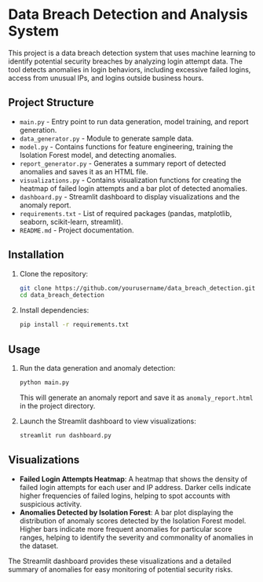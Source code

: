 
# Data Breach Detection and Analysis System

This project is a data breach detection system that uses machine learning to identify potential security breaches by analyzing login attempt data. The tool detects anomalies in login behaviors, including excessive failed logins, access from unusual IPs, and logins outside business hours.

## Project Structure

- `main.py` - Entry point to run data generation, model training, and report generation.
- `data_generator.py` - Module to generate sample data.
- `model.py` - Contains functions for feature engineering, training the Isolation Forest model, and detecting anomalies.
- `report_generator.py` - Generates a summary report of detected anomalies and saves it as an HTML file.
- `visualizations.py` - Contains visualization functions for creating the heatmap of failed login attempts and a bar plot of detected anomalies.
- `dashboard.py` - Streamlit dashboard to display visualizations and the anomaly report.
- `requirements.txt` - List of required packages (pandas, matplotlib, seaborn, scikit-learn, streamlit).
- `README.md` - Project documentation.

## Installation

1. Clone the repository:
   ```bash
   git clone https://github.com/yourusername/data_breach_detection.git
   cd data_breach_detection
   ```

2. Install dependencies:
   ```bash
   pip install -r requirements.txt
   ```

## Usage

1. Run the data generation and anomaly detection:
   ```bash
   python main.py
   ```
   This will generate an anomaly report and save it as `anomaly_report.html` in the project directory.

2. Launch the Streamlit dashboard to view visualizations:
   ```bash
   streamlit run dashboard.py
   ```

## Visualizations

- **Failed Login Attempts Heatmap**: A heatmap that shows the density of failed login attempts for each user and IP address. Darker cells indicate higher frequencies of failed logins, helping to spot accounts with suspicious activity.
- **Anomalies Detected by Isolation Forest**: A bar plot displaying the distribution of anomaly scores detected by the Isolation Forest model. Higher bars indicate more frequent anomalies for particular score ranges, helping to identify the severity and commonality of anomalies in the dataset.

The Streamlit dashboard provides these visualizations and a detailed summary of anomalies for easy monitoring of potential security risks.
